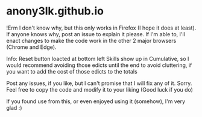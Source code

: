 # anony3lk.github.io
!Erm
  I don't know why, but this only works in Firefox (I hope it does at least). If anyone knows why, post an issue to explain it please. If I'm able to, I'll enact changes to make the code work in the other 2 major browsers (Chrome and Edge).
  
Info:
  Reset button loacted at bottom left
  Skills show up in Cumulative, so I would recommend avoiding those edicts until the end to avoid cluttering, if you want to add the cost of those edicts to the totals
  
Post any issues, if you like, but I can't promise that I will fix any of it. Sorry.
Feel free to copy the code and modify it to your liking (Good luck if you do)

If you found use from this, or even enjoyed using it (somehow), I'm very glad :)
